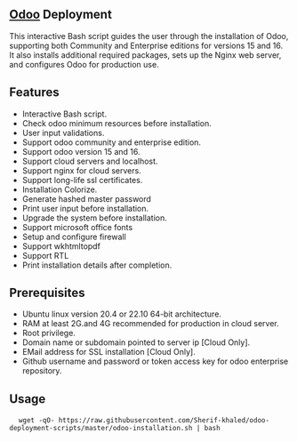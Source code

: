 ## [Odoo](https://www.odoo.com "Odoo's Homepage") Deployment
This interactive Bash script guides the user through the installation of Odoo, supporting both Community and Enterprise editions for versions 15 and 16. It also installs additional required packages, sets up the Nginx web server, and configures Odoo for production use.



## Features

- Interactive Bash script.
- Check odoo minimum resources before installation.
- User input validations.
- Support odoo community and enterprise edition.
- Support odoo version 15 and 16.
- Support cloud servers and localhost.
- Support nginx for cloud servers.
- Support long-life ssl certificates.
- Installation Colorize.
- Generate hashed master password
- Print user input before installation.
- Upgrade the system before installation.
- Support microsoft office fonts
- Setup and configure firewall
- Support wkhtmltopdf
- Support RTL
- Print installation details after completion.

## Prerequisites
- Ubuntu linux version 20.4 or 22.10 64-bit architecture.
- RAM at least 2G.and 4G recommended for production in cloud server.
- Root privilege.
- Domain name or subdomain pointed to server ip [Cloud Only].
- EMail address for SSL installation [Cloud Only].
- Github username and password or token access key for odoo enterprise repository.
## Usage
<pre>
  <code>wget -qO- https://raw.githubusercontent.com/Sherif-khaled/odoo-deployment-scripts/master/odoo-installation.sh | bash</code>
</pre>
